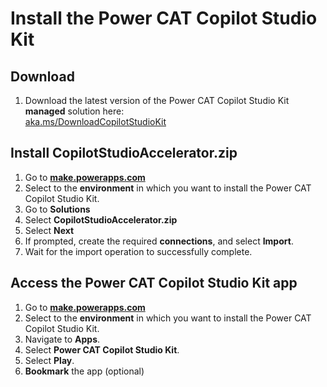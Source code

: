 # Install the Power CAT Copilot Studio Kit

## Download

1. Download the latest version of the Power CAT Copilot Studio Kit **managed** solution here: <br>
   [aka.ms/DownloadCopilotStudioKit](https://aka.ms/DownloadCopilotStudioKit) 

## Install CopilotStudioAccelerator.zip

1. Go to **[make.powerapps.com](https://make.powerapps.com/)**
2. Select to the **environment** in which you want to install the Power CAT Copilot Studio Kit.
3. Go to **Solutions**
4. Select **CopilotStudioAccelerator.zip**
5. Select **Next**
6. If prompted, create the required **connections**, and select **Import**.
7. Wait for the import operation to successfully complete.

## Access the Power CAT Copilot Studio Kit app

1. Go to **[make.powerapps.com](https://make.powerapps.com/)**
2. Select to the **environment** in which you want to install the Power CAT Copilot Studio Kit.
3. Navigate to **Apps**.
4. Select **Power CAT Copilot Studio Kit**.
5. Select **Play**.
6. **Bookmark** the app (optional)
